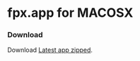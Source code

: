 # fpx.app for MACOSX

### Download

Download [Latest app zipped](https://github.com/fataio/fpx/raw/master/dist/fpx.zip).
